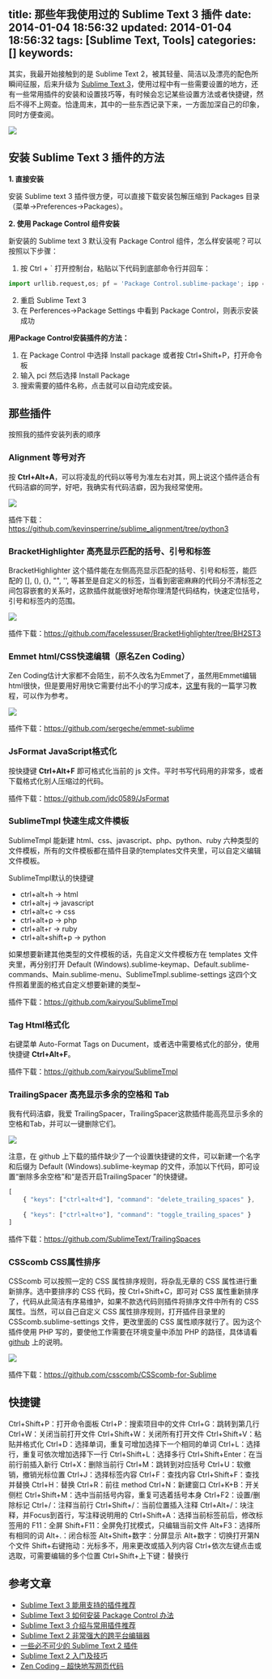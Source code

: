 title: 那些年我使用过的 Sublime Text 3 插件
date: 2014-01-04 18:56:32
updated: 2014-01-04 18:56:32
tags: [Sublime Text, Tools]
categories: []
keywords:
---
其实，我最开始接触到的是 Sublime Text 2，被其轻量、简洁以及漂亮的配色所瞬间征服，后来升级为 [Sublime Text 3][1]，使用过程中有一些需要设置的地方，还有一些常用插件的安装和设置技巧等，有时候会忘记某些设置方法或者快捷键，然后不得不上网查。恰逢周末，其中的一些东西记录下来，一方面加深自己的印象，同时方便查阅。

![](http://bubkoo.qiniudn.com/sublime-text-2-logo.jpg)
<!--more-->
## 安装 Sublime Text 3 插件的方法 ##

**1. 直接安装**

安装 Sublime text 3 插件很方便，可以直接下载安装包解压缩到 Packages 目录（菜单->Preferences->Packages）。

**2. 使用 Package Control 组件安装**

新安装的 Sublime text 3 默认没有  Package Control 组件，怎么样安装呢？可以按照以下步骤：

1. 按 Ctrl + ` 打开控制台，粘贴以下代码到底部命令行并回车：

``` python
import urllib.request,os; pf = 'Package Control.sublime-package'; ipp =   sublime.installed_packages_path(); urllib.request.install_opener( urllib.request.build_opener( urllib.request.ProxyHandler()) ); open(os.path.join(ipp, pf), 'wb').write(urllib.request.urlopen( 'http://sublime.wbond.net/' + pf.replace(' ','%20')).read())
```

2. 重启 Sublime Text 3
3. 在 Perferences->Package Settings 中看到 Package Control，则表示安装成功

**用Package Control安装插件的方法：**
1. 在 Package Control 中选择 Install package 或者按 Ctrl+Shift+P，打开命令板
2. 输入 pci 然后选择 Install Package
3. 搜索需要的插件名称，点击就可以自动完成安装。

## 那些插件 ##

按照我的插件安装列表的顺序

### Alignment 等号对齐 ###

按 **Ctrl+Alt+A**，可以将凌乱的代码以等号为准左右对其，网上说这个插件适合有代码洁癖的同学，好吧，我确实有代码洁癖，因为我经常使用。

![](http://bubkoo.qiniudn.com/sublime-plugin-alignment.gif)

插件下载：https://github.com/kevinsperrine/sublime_alignment/tree/python3

### BracketHighlighter 高亮显示匹配的括号、引号和标签 ###

BracketHighlighter 这个插件能在左侧高亮显示匹配的括号、引号和标签，能匹配的 [], (), {}, "", '',  <tag></tag> 等甚至是自定义的标签，当看到密密麻麻的代码分不清标签之间包容嵌套的关系时，这款插件就能很好地帮你理清楚代码结构，快速定位括号，引号和标签内的范围。

![](http://bubkoo.qiniudn.com/sublime-plugin-brackethighlighter.png)

插件下载：https://github.com/facelessuser/BracketHighlighter/tree/BH2ST3

### Emmet html/CSS快速编辑（原名Zen Coding） ###

Zen Coding估计大家都不会陌生，前不久改名为Emmet了，虽然用Emmet编辑html很快，但是要用好用快它需要付出不小的学习成本，[这里](emmet-a-toolkit-for-improving-html-css-workflow)有我的一篇学习教程，可以作为参考。

![](http://bubkoo.qiniudn.com/sublime-plugin-emmet.png)

插件下载：https://github.com/sergeche/emmet-sublime

### JsFormat JavaScript格式化 ###

按快捷键 **Ctrl+Alt+F** 即可格式化当前的 js 文件。平时书写代码用的非常多，或者下载格式化别人压缩过的代码。

插件下载：https://github.com/jdc0589/JsFormat

### SublimeTmpl 快速生成文件模板 ###
SublimeTmpl 能新建 html、css、javascript、php、python、ruby 六种类型的文件模板，所有的文件模板都在插件目录的templates文件夹里，可以自定义编辑文件模板。

SublimeTmpl默认的快捷键

- ctrl+alt+h → html
- ctrl+alt+j → javascript
- ctrl+alt+c → css
- ctrl+alt+p → php
- ctrl+alt+r → ruby
- ctrl+alt+shift+p → python

如果想要新建其他类型的文件模板的话，先自定义文件模板方在 templates 文件夹里，再分别打开 Default (Windows).sublime-keymap、Default.sublime-commands、Main.sublime-menu、SublimeTmpl.sublime-settings 这四个文件照着里面的格式自定义想要新建的类型~

插件下载：https://github.com/kairyou/SublimeTmpl

### Tag Html格式化 ###

右键菜单 Auto-Format Tags on Ducument，或者选中需要格式化的部分，使用快捷键 **Ctrl+Alt+F**。

插件下载：https://github.com/kairyou/SublimeTmpl

### TrailingSpacer 高亮显示多余的空格和 Tab ###

我有代码洁癖，我爱 TrailingSpacer，TrailingSpacer这款插件能高亮显示多余的空格和Tab，并可以一键删除它们。

![](http://bubkoo.qiniudn.com/sublime-plugin-trailingspacer.jpg)

注意，在 github 上下载的插件缺少了一个设置快捷键的文件，可以新建一个名字和后缀为 Default (Windows).sublime-keymap 的文件，添加以下代码，即可设置“删除多余空格”和“是否开启TrailingSpacer ”的快捷键。

``` javascript
[
    { "keys": ["ctrl+alt+d"], "command": "delete_trailing_spaces" },
 
    { "keys": ["ctrl+alt+o"], "command": "toggle_trailing_spaces" }
]
```

插件下载：https://github.com/SublimeText/TrailingSpaces

### CSScomb CSS属性排序 ###
CSScomb 可以按照一定的 CSS 属性排序规则，将杂乱无章的 CSS 属性进行重新排序。选中要排序的 CSS 代码，按 Ctrl+Shift+C，即可对 CSS 属性重新排序了，代码从此简洁有序易维护，如果不款选代码则插件将排序文件中所有的 CSS 属性。当然，可以自己自定义 CSS 属性排序规则，打开插件目录里的 CSScomb.sublime-settings 文件，更改里面的 CSS 属性顺序就行了。因为这个插件使用 PHP 写的，要使他工作需要在环境变量中添加 PHP 的路径，具体请看 [github](https://github.com/csscomb/CSScomb/wiki/Requirements) 上的说明。

![](http://bubkoo.qiniudn.com/sublime-plugin-csscomb.jpg)

插件下载：https://github.com/csscomb/CSScomb-for-Sublime

## 快捷键 ##
Ctrl+Shift+P：打开命令面板
Ctrl+P：搜索项目中的文件
Ctrl+G：跳转到第几行
Ctrl+W：关闭当前打开文件
Ctrl+Shift+W：关闭所有打开文件
Ctrl+Shift+V：粘贴并格式化
Ctrl+D：选择单词，重复可增加选择下一个相同的单词
Ctrl+L：选择行，重复可依次增加选择下一行
Ctrl+Shift+L：选择多行
Ctrl+Shift+Enter：在当前行前插入新行
Ctrl+X：删除当前行
Ctrl+M：跳转到对应括号
Ctrl+U：软撤销，撤销光标位置
Ctrl+J：选择标签内容
Ctrl+F：查找内容
Ctrl+Shift+F：查找并替换
Ctrl+H：替换
Ctrl+R：前往 method
Ctrl+N：新建窗口
Ctrl+K+B：开关侧栏
Ctrl+Shift+M：选中当前括号内容，重复可选着括号本身
Ctrl+F2：设置/删除标记
Ctrl+/：注释当前行
Ctrl+Shift+/：当前位置插入注释
Ctrl+Alt+/：块注释，并Focus到首行，写注释说明用的
Ctrl+Shift+A：选择当前标签前后，修改标签用的
F11：全屏
Shift+F11：全屏免打扰模式，只编辑当前文件
Alt+F3：选择所有相同的词
Alt+.：闭合标签
Alt+Shift+数字：分屏显示
Alt+数字：切换打开第N个文件
Shift+右键拖动：光标多不，用来更改或插入列内容
Ctrl+依次左键点击或选取，可需要编辑的多个位置
Ctrl+Shift+上下键：替换行

## 参考文章 ##
- [Sublime Text 3 能用支持的插件推荐](http://dengo.org/archives/923)
- [Sublime Text 3 如何安装 Package Control 办法](http://dengo.org/archives/594)
- [Sublime Text 3 介绍与常用插件推荐](http://www.opcnz.com/kai-fa-gong-ju/332.shtml)
- [Sublime Text 2 非常强大的跨平台编辑器](http://www.appinn.com/sublime-text-2/)
- [一些必不可少的 Sublime Text 2 插件](http://www.qianduan.net/essential-to-sublime-the-text-2-plugins.html)
- [Sublime Text 2 入门及技巧](http://lucifr.com/139225/sublime-text-2-tricks-and-tips/)
- [Zen Coding – 超快地写网页代码](http://www.appinn.com/zen-coding/)





[1]: http://www.sublimetext.com/